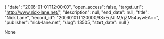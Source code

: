 {
  "date": "2006-01-01T12:00:00", 
  "open_access": false, 
  "target_url": "http://www.nick-lane.net/", 
  "description": null, 
  "end_date": null, 
  "title": "Nick Lane", 
  "record_id": "20060101T120000/9SxEu/JIiM/rjZM54uywEA==", 
  "publisher": "nick-lane.net", 
  "slug": 13505, 
  "start_date": null
}

None